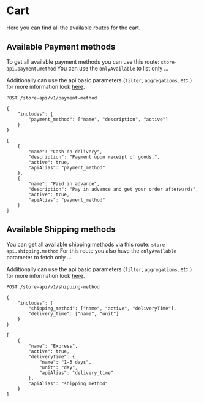 # Cart

Here you can find all the available routes for the cart.

## Available Payment methods

To get all available payment methods you can use this route: `store-api.payment.method` You can use the `onlyAvailable` to list only ...

Additionally can use the api basic parameters \(`filter`, `aggregations`, etc.\) for more information look [here](../40-admin-api-guide/20-reading-entities.md).

```text
POST /store-api/v1/payment-method

{
    "includes": {
        "payment_method": ["name", "description", "active"]
    }
}

[
    {
        "name": "Cash on delivery",
        "description": "Payment upon receipt of goods.",
        "active": true,
        "apiAlias": "payment_method"
    },
    {
        "name": "Paid in advance",
        "description": "Pay in advance and get your order afterwards",
        "active": true,
        "apiAlias": "payment_method"
    }
]
```

## Available Shipping methods

You can get all available shipping methods via this route: `store-api.shipping.method` For this route you also have the `onlyAvailable` parameter to fetch only ...

Additionally can use the api basic parameters \(`filter`, `aggregations`, etc.\) for more information look [here](../40-admin-api-guide/20-reading-entities.md).

```text
POST /store-api/v1/shipping-method

{
    "includes": {
        "shipping_method": ["name", "active", "deliveryTime"],
        "delivery_time": ["name", "unit"]
    }
}

[
    {
        "name": "Express",
        "active": true,
        "deliveryTime": {
            "name": "1-3 days",
            "unit": "day",
            "apiAlias": "delivery_time"
        },
        "apiAlias": "shipping_method"
    }
]
```

